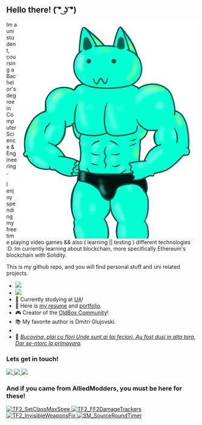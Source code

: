 ## Hello there! ( ͡° ͜ʖ ͡°)

<img src="./assets/general-images/mhwendgamebuild.webp" align="right" alt="Muscle Cat Wins Again!" title="Muscle Cat Wins Again!">

Im a uni student, coursing a Bachelor's degree in Computer Science & Engineering.

I enjoy spending my free time playing video games && also ( learning || testing ) different technologies :D. Im currently learning about blockchain, more specifically Ethereum's blockchain with Solidity.

This is my github repo, and you will find personal stuff and uni related projects.
- ![](https://komarev.com/ghpvc/?username=Frenzoid&color=684dac )
- <a href="https://www.codewars.com/users/Frenzoid">
    <img src="https://www.codewars.com/users/Frenzoid/badges/micro" />
  </a>
- 📖 Currently studying at [UA][uni]!
- 📜 Here is [my resume][website] and [portfolio][portfolio].
- 🎮 Creator of the [OldBox Community][ob]!
- 📚 My favorite author is Dmitri Glujovski.
- 
- 🎵 <i><a href="https://www.youtube.com/watch?v=6e9-DndY-4s">Bucovina, plai cu flori Unde sunt ai tai feciori, Au fost dusi in alta tara, Dar se-ntorc la primavara</a>.</i>


### Lets get in touch!
<a href="mailto:frenzoid@pm.me">
    <img src="https://img.shields.io/badge/-frenzoid@pm.me-253163?style=flat-square&logo=protonmail&logoColor=white">
</a>
<a href="https://www.linkedin.com/in/elvi-mihai-sabau-8a6251158">
    <img src="https://img.shields.io/badge/-Elvi_Mihai_Sabau-blue?style=flat-square&logo=Linkedin&logoColor=white&link=https://www.linkedin.com/in/elvi-mihai-sabau-8a6251158/">
</a>
<a href="https://steamcommunity.com/id/MrFren">
    <img src="https://img.shields.io/badge/-MrFrenzoid-1b2838?style=flat-square&logo=Steam&logoColor=white&link=https://steamcommunity.com/id/MrFren">
</a>


### And if you came from AlliedModders, you must be here for these!
<div>
    <a href="https://github.com/Frenzoid/TF2_SetClassMaxSpeed">
        <img width="49%" alt="TF2_SetClassMaxSpee" src="https://github-readme-stats.vercel.app/api/pin?username=Frenzoid&repo=TF2_SetClassMaxSpeed&hide_border=true&theme=react"/>
    </a>
    <a href="https://github.com/Frenzoid/TF2_FF2DamageTracker">
        <img width="49%" alt="TF2_FF2DamageTrackers" src="https://github-readme-stats.vercel.app/api/pin?username=Frenzoid&repo=TF2_FF2DamageTracker&hide_border=true&theme=react" />
    </a>
    <a href="https://github.com/Frenzoid/TF2_InvisibleWeaponsFix">
        <img width="49%" alt="TF2_InvisibleWeaponsFix" src="https://github-readme-stats.vercel.app/api/pin?username=Frenzoid&repo=TF2_InvisibleWeaponsFix&hide_border=true&theme=react" />
    </a>
    <a href="https://github.com/Frenzoid/SM_SourceRoundTimer">
        <img width="49%" alt="SM_SourceRoundTimer" src="https://github-readme-stats.vercel.app/api/pin?username=Frenzoid&repo=SM_SourceRoundTimer&hide_border=true&theme=algolia"/>
    </a>
</div>

[uni]: https://www.ua.es/en/index.html
[website]: https://frenzoid.github.io/Frenzoid/
[portfolio]: https://frenzoid.github.io/Frenzoid/portfolio.html
[ob]: https://oldbox.cloud/
